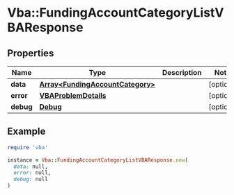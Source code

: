 # Vba::FundingAccountCategoryListVBAResponse

## Properties

| Name | Type | Description | Notes |
| ---- | ---- | ----------- | ----- |
| **data** | [**Array&lt;FundingAccountCategory&gt;**](FundingAccountCategory.md) |  | [optional] |
| **error** | [**VBAProblemDetails**](VBAProblemDetails.md) |  | [optional] |
| **debug** | [**Debug**](Debug.md) |  | [optional] |

## Example

```ruby
require 'vba'

instance = Vba::FundingAccountCategoryListVBAResponse.new(
  data: null,
  error: null,
  debug: null
)
```

